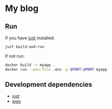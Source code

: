 # My blog

## Run

If you have [just](https://github.com/casey/just) installed:

```bash
just build-and-run
```

If not run:

```bash
docker build -t myapp .
docker run --env-file .env -p $PORT:$PORT myapp
```

## Development dependencies

- [just](https://github.com/casey/just)
- [wgo](https://github.com/bokwoon95/wgo)
